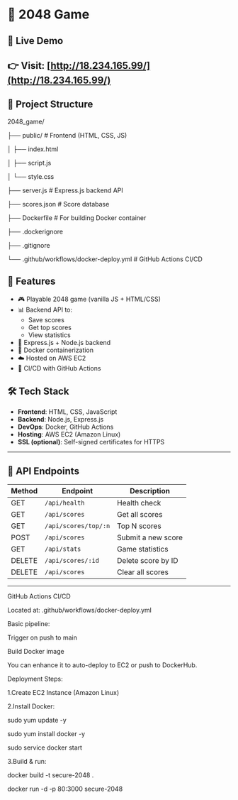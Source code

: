 # 🧠 2048 Game

## 🚀 Live Demo

👉 Visit: [http://18.234.165.99/](http://18.234.165.99/)  
---

## 📁 Project Structure

2048_game/

├── public/ # Frontend (HTML, CSS, JS)

│ ├── index.html

│ ├── script.js

│ └── style.css

├── server.js # Express.js backend API

├── scores.json # Score database

├── Dockerfile # For building Docker container

├── .dockerignore

├── .gitignore

└── .github/workflows/docker-deploy.yml # GitHub Actions CI/CD

## 🎯 Features

- 🎮 Playable 2048 game (vanilla JS + HTML/CSS)
- 📊 Backend API to:
  - Save scores
  - Get top scores
  - View statistics
- 🧰 Express.js + Node.js backend
- 🐳 Docker containerization
- ☁️ Hosted on AWS EC2
- 🔁 CI/CD with GitHub Actions


## 🛠️ Tech Stack

- **Frontend**: HTML, CSS, JavaScript
- **Backend**: Node.js, Express.js
- **DevOps**: Docker, GitHub Actions
- **Hosting**: AWS EC2 (Amazon Linux)
- **SSL (optional)**: Self-signed certificates for HTTPS

---

## 🔌 API Endpoints

| Method | Endpoint              | Description               |
|--------|------------------------|---------------------------|
| GET    | `/api/health`          | Health check              |
| GET    | `/api/scores`          | Get all scores            |
| GET    | `/api/scores/top/:n`   | Top N scores              |
| POST   | `/api/scores`          | Submit a new score        |
| GET    | `/api/stats`           | Game statistics           |
| DELETE | `/api/scores/:id`      | Delete score by ID        |
| DELETE | `/api/scores`          | Clear all scores          |

---
 GitHub Actions CI/CD
 
Located at: .github/workflows/docker-deploy.yml

Basic pipeline:

Trigger on push to main

Build Docker image

You can enhance it to auto-deploy to EC2 or push to DockerHub.

Deployment Steps:

1.Create EC2 Instance (Amazon Linux)

2.Install Docker:

sudo yum update -y

sudo yum install docker -y

sudo service docker start

3.Build & run:

docker build -t secure-2048 .

docker run -d -p 80:3000 secure-2048
